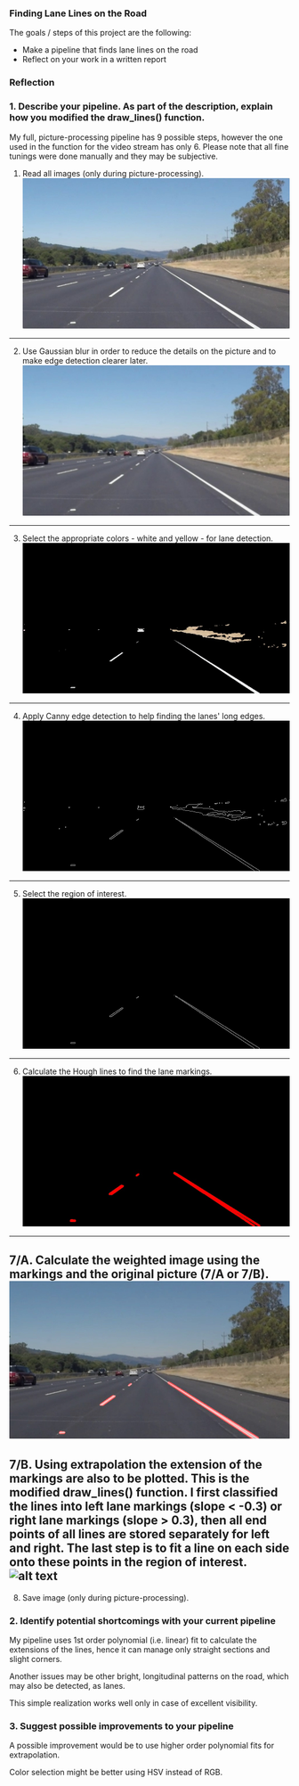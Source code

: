 ### Finding Lane Lines on the Road

The goals / steps of this project are the following:
* Make a pipeline that finds lane lines on the road
* Reflect on your work in a written report

### Reflection

### 1. Describe your pipeline. As part of the description, explain how you modified the draw_lines() function.

My full, picture-processing pipeline has 9 possible steps, however the one used in the function for the video stream has only 6. Please note that all fine tunings were done manually and they may be subjective.

1. Read all images (only during picture-processing).
![alt text](https://github.com/szokezsolt/CarND-Project1/blob/master/pics/1_initial.jpg)
---

2. Use Gaussian blur in order to reduce the details on the picture and to make edge detection clearer later.
![alt text](https://github.com/szokezsolt/CarND-Project1/blob/master/pics/2_smooth.jpg)
---

3. Select the appropriate colors - white and yellow - for lane detection.
![alt text](https://github.com/szokezsolt/CarND-Project1/blob/master/pics/3_color.jpg)
---

4. Apply Canny edge detection to help finding the lanes' long edges.
![alt text](https://github.com/szokezsolt/CarND-Project1/blob/master/pics/4_canny.jpg)
---

5. Select the region of interest.
![alt text](https://github.com/szokezsolt/CarND-Project1/blob/master/pics/5_masked.jpg)
---

6. Calculate the Hough lines to find the lane markings.
![alt text](https://github.com/szokezsolt/CarND-Project1/blob/master/pics/6_hough.jpg)
---

7/A. Calculate the weighted image using the markings and the original picture (7/A or 7/B).
![alt text](https://github.com/szokezsolt/CarND-Project1/blob/master/pics/7_weighted.jpg)
---

7/B. Using extrapolation the extension of the markings are also to be plotted. This is the modified draw_lines() function. I first classified the lines into left lane markings (slope < -0.3) or right lane markings (slope > 0.3), then all end points of all lines are stored separately for left and right. The last step is to fit a line on each side onto these points in the region of interest.
![alt text](8_extrapolated.jpg)
---

8. Save image (only during picture-processing).


### 2. Identify potential shortcomings with your current pipeline

My pipeline uses 1st order polynomial (i.e. linear) fit to calculate the extensions of the lines, hence it can manage only straight sections and slight corners.

Another issues may be other bright, longitudinal patterns on the road, which may also be detected, as lanes.

This simple realization works well only in case of excellent visibility.

### 3. Suggest possible improvements to your pipeline

A possible improvement would be to use higher order polynomial fits for extrapolation.

Color selection might be better using HSV instead of RGB.
